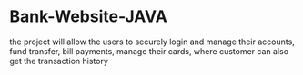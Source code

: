 # Bank-Website-JAVA
the project will allow the users to securely login and manage their accounts, fund transfer, bill payments, manage their cards, where customer can also get the transaction history
